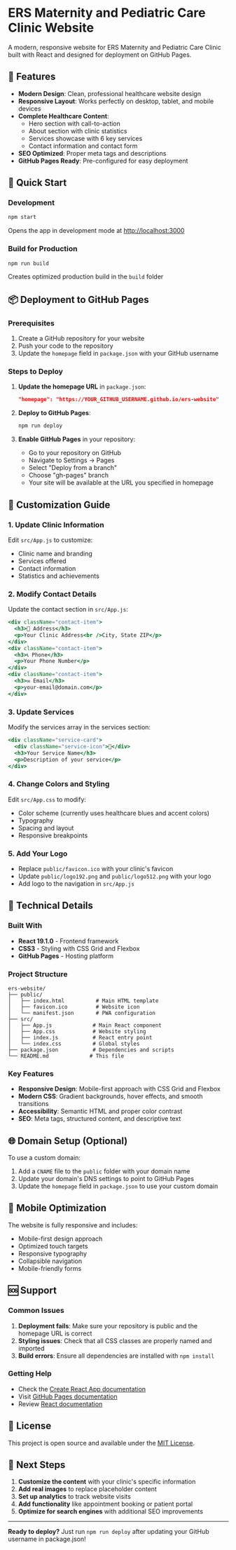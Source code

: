 # ERS Maternity and Pediatric Care Clinic Website

A modern, responsive website for ERS Maternity and Pediatric Care Clinic built with React and designed for deployment on GitHub Pages.

## 🏥 Features

- **Modern Design**: Clean, professional healthcare website design
- **Responsive Layout**: Works perfectly on desktop, tablet, and mobile devices
- **Complete Healthcare Content**: 
  - Hero section with call-to-action
  - About section with clinic statistics
  - Services showcase with 6 key services
  - Contact information and contact form
- **SEO Optimized**: Proper meta tags and descriptions
- **GitHub Pages Ready**: Pre-configured for easy deployment

## 🚀 Quick Start

### Development
```bash
npm start
```
Opens the app in development mode at [http://localhost:3000](http://localhost:3000)

### Build for Production
```bash
npm run build
```
Creates optimized production build in the `build` folder

## 📦 Deployment to GitHub Pages

### Prerequisites
1. Create a GitHub repository for your website
2. Push your code to the repository
3. Update the `homepage` field in `package.json` with your GitHub username

### Steps to Deploy

1. **Update the homepage URL** in `package.json`:
   ```json
   "homepage": "https://YOUR_GITHUB_USERNAME.github.io/ers-website"
   ```

2. **Deploy to GitHub Pages**:
   ```bash
   npm run deploy
   ```

3. **Enable GitHub Pages** in your repository:
   - Go to your repository on GitHub
   - Navigate to Settings → Pages
   - Select "Deploy from a branch"
   - Choose "gh-pages" branch
   - Your site will be available at the URL you specified in homepage

## 🎨 Customization Guide

### 1. Update Clinic Information
Edit `src/App.js` to customize:
- Clinic name and branding
- Services offered
- Contact information
- Statistics and achievements

### 2. Modify Contact Details
Update the contact section in `src/App.js`:
```jsx
<div className="contact-item">
  <h3>📍 Address</h3>
  <p>Your Clinic Address<br />City, State ZIP</p>
</div>
<div className="contact-item">
  <h3>📞 Phone</h3>
  <p>Your Phone Number</p>
</div>
<div className="contact-item">
  <h3>✉️ Email</h3>
  <p>your-email@domain.com</p>
</div>
```

### 3. Update Services
Modify the services array in the services section:
```jsx
<div className="service-card">
  <div className="service-icon">🏥</div>
  <h3>Your Service Name</h3>
  <p>Description of your service</p>
</div>
```

### 4. Change Colors and Styling
Edit `src/App.css` to modify:
- Color scheme (currently uses healthcare blues and accent colors)
- Typography
- Spacing and layout
- Responsive breakpoints

### 5. Add Your Logo
- Replace `public/favicon.ico` with your clinic's favicon
- Update `public/logo192.png` and `public/logo512.png` with your logo
- Add logo to the navigation in `src/App.js`

## 🔧 Technical Details

### Built With
- **React 19.1.0** - Frontend framework
- **CSS3** - Styling with CSS Grid and Flexbox
- **GitHub Pages** - Hosting platform

### Project Structure
```
ers-website/
├── public/
│   ├── index.html          # Main HTML template
│   ├── favicon.ico         # Website icon
│   └── manifest.json       # PWA configuration
├── src/
│   ├── App.js             # Main React component
│   ├── App.css            # Website styling
│   ├── index.js           # React entry point
│   └── index.css          # Global styles
├── package.json           # Dependencies and scripts
└── README.md             # This file
```

### Key Features
- **Responsive Design**: Mobile-first approach with CSS Grid and Flexbox
- **Modern CSS**: Gradient backgrounds, hover effects, and smooth transitions
- **Accessibility**: Semantic HTML and proper color contrast
- **SEO**: Meta tags, structured content, and descriptive text

## 🌐 Domain Setup (Optional)

To use a custom domain:
1. Add a `CNAME` file to the `public` folder with your domain name
2. Update your domain's DNS settings to point to GitHub Pages
3. Update the `homepage` field in `package.json` to use your custom domain

## 📱 Mobile Optimization

The website is fully responsive and includes:
- Mobile-first design approach
- Optimized touch targets
- Responsive typography
- Collapsible navigation
- Mobile-friendly forms

## 🆘 Support

### Common Issues
1. **Deployment fails**: Make sure your repository is public and the homepage URL is correct
2. **Styling issues**: Check that all CSS classes are properly named and imported
3. **Build errors**: Ensure all dependencies are installed with `npm install`

### Getting Help
- Check the [Create React App documentation](https://create-react-app.dev/)
- Visit [GitHub Pages documentation](https://pages.github.com/)
- Review [React documentation](https://reactjs.org/)

## 📄 License

This project is open source and available under the [MIT License](LICENSE).

## 🎯 Next Steps

1. **Customize the content** with your clinic's specific information
2. **Add real images** to replace placeholder content
3. **Set up analytics** to track website visits
4. **Add functionality** like appointment booking or patient portal
5. **Optimize for search engines** with additional SEO improvements

---

**Ready to deploy?** Just run `npm run deploy` after updating your GitHub username in package.json!
